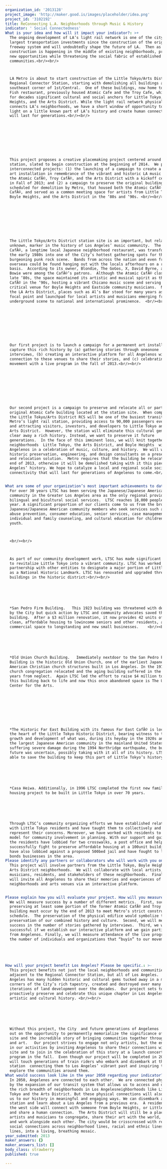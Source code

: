 ```yaml
---
organization_id: '2013128'
project_image: 'http://maker.good.is/images/placeholder/idea.png'
project_id: '3102192'
title: ReConnecting L.A. Neighborhoods through Music & History
indicator: ' Social Connectedness'
What is your idea and how will it impact your indicator?: >+
  The ongoing development of LA’s light rail network is one of the city’s
  largest transportation investments since the construction of the original
  freeway system and will undoubtedly shape the future of LA.  Then as now, this
  construction is happening in the middle of existing neighborhoods, providing
  new opportunities while threatening the social fabric of established
  communities.<br/><br/>



  LA Metro is about to start construction of the Little Tokyo/Arts District
  Regional Connector Station, starting with demolishing all buildings at the
  southeast corner of 1st/Central.  One of these buildings, now home to Senor
  Fish restaurant, previously housed Atomic Cafe and the Troy Cafe, which were
  for decades significant cultural and social anchors for Little Tokyo, Boyle
  Heights, and the Arts District. While the light rail network physically
  connects LA’s neighborhoods, we have a short window of opportunity to shed
  light on a little known part of LA’s history and create human connections that
  will last for generations.<br/><br/>









  This project proposes a creative placemaking project centered around the
  station, slated to begin construction at the beginning of 2014.  We propose 2
  interconnected projects: (1) the launching of a campaign to create a permanent
  art installation in remembrance of the vibrant and historic LA music scene of
  the Atomic CafÃ©, Troy CafÃ©, and the Arts District with a kickoff celebration
  in Fall of 2013; and (2) a campaign to preserve the original building,
  scheduled for demolition by Metro, that housed both the Atomic CafÃ© and Troy
  CafÃ©, and served as a common meeting space for artists from Little Tokyo,
  Boyle Heights, and the Arts District in the ‘80s and ‘90s. <br/><br/>









  The Little Tokyo/Arts District station site is an important, but relatively
  unknown, marker in the history of Los Angeles’ music community.  The Atomic
  CafÃ©, a longtime local Japanese neighborhood restaurant, was transformed in
  the early 1980s into one of the City’s hottest gathering spots for the
  burgeoning punk rock scene.  Bands from across the nation and even from
  overseas could be found hanging out with the locals afterhours on a regular
  basis.  According to its owner, Blondie, The GoGos, X, David Byrne, and David
  Bowie were among the CafÃ©’s patrons.  Although the Atomic CafÃ© closed in the
  late ‘80s, the space maintained its artistic and musical spirit as the Troy
  CafÃ© in the ‘90s, hosting a vibrant Chicano music scene and serving as a
  critical venue for Boyle Heights and Eastside community musicians.  Nearby, in
  the LA Arts District, places such as Al’s Bar stood for many years as another
  focal point and launchpad for local artists and musicians emerging from the
  underground scene to national and international prominence.  <br/><br/>









  Our first project is to launch a campaign for a permanent art installation to
  capture this rich history by (a) gathering stories through oneonone
  interviews, (b) creating an interactive platform for all Angelenos with a
  connection to these venues to share their stories, and (c) celebrating this
  movement with a live program in the fall of 2013.<br/><br/>









  Our second project is a campaign to preserve and relocate all or part of the
  original Atomic Cafe building located at the station site.  When completed,
  the Little Tokyo/Arts District RCS will be one of the busiest transit hubs for
  Metro’s light rail station, providing access to 90,000 passengers every day
  and attracting visitors, investors, and developers to Little Tokyo and the
  Arts District.  However, the station will eliminate this cultural gem and
  clear away a rich history. Instead, we want to preserve it future
  generations.  In the face of this imminent loss, we will knit together three
  neighborhoods  Little Tokyo, the Arts District, and Boyle Heights  with all
  Angelenos in a celebration of music, culture, and history.  We will work with
  historic preservation, engineering, and design consultants on a preservation
  and relocation solution.  Metro requires that the building be relocated by the
  end of 2013, otherwise it will be demolished taking with it this piece of Los
  Angeles’ history. We hope to catalyze a local and regional scale social
  connectivity that will last for generations of Angelenos to come.<br/><br/>


What are some of your organization’s most important achievements to date?: >-
  For over 30 years LTSC has been serving the Japanese/Japanese American
  community in the Greater Los Angeles area as the only regional provider of
  bilingual and bicultural social services.  LTSC reaches 18,000 people each
  year. A significant proportion of our clients come to us from the broader
  Japanese/Japanese American community members who seek services such as child
  abuse prevention, consumer education, senior services, case management,
  individual and family counseling, and cultural education for children and
  youth.



  <br/><br/>



  As part of our community development work, LTSC has made significant efforts
  to revitalize Little Tokyo into a vibrant community. LTSC has worked in
  partnership with other entities to designate a major portion of Little Tokyo
  as a National Historic Landmark. LTSC has renovated and upgraded three
  buildings in the historic district:<br/><br/>






  *San Pedro Firm Building.   This 1923 building was threatened with demolition
  by the City but quick action by LTSC and community advocates saved the
  building.  After a $3 million renovation, it now provides 42 units of safe,
  clean, affordable housing to lowincome seniors and other residents, and
  commercial space to longstanding and new small businesses.    <br/><br/>






  *Old Union Church Building.   Immediately nextdoor to the San Pedro Firm
  Building is the historic Old Union Church, one of the earliest Japanese
  American Christian church structures built in Los Angeles. In the 1970’s, the
  church congregation relocated and the aging building suffered in the ensuing
  years from neglect.  Again LTSC led the effort to raise $4 million to bring
  this building back to life and now this once abandoned space is The Union
  Center for the Arts.









  *The Historic Far East Building with its famous Far East CafÃ© is located in
  the heart of the Little Tokyo Historic District, bearing witness to the birth,
  growth and development of what was, during its heyday in the 1920s and 30s,
  the largest Japanese American community in the mainland United States. After
  suffering severe damage during the 1994 Northridge earthquake, the building’s
  future was uncertain, possibly taking with it all of its history. LTSC was
  able to save the building to keep this part of Little Tokyo’s history alive. 






  *Casa Heiwa. Additionally, in 1996 LTSC completed the first new familyoriented
  housing project to be built in Little Tokyo in over 70 years. 






  Through LTSC’s community organizing efforts we have established relationships
  with Little Tokyo residents and have taught them to collectively and formally
  represent their concerns. Moreover, we have worked with residents to develop a
  model for community involvement in planning. With our support and guidance,
  the residents have lobbied for two crosswalks, a post office and helped
  successfully fight to preserve affordable housing at a 100unit building. They
  have also lobbied against a proposed 500bed jail and have fought to limit bail
  bonds businesses in the area.
Please identify any partners or collaborators who will work with you on this project.: >+
  This project will involve partners from the Little Tokyo, Boyle Heights, and
  Arts District neighborhoods.  We will collaborate with local artists,
  musicians, residents, and stakeholders of these neighborhoods.  Finally, we
  will invite all Angelenos to share their memories and experiences of these
  neighborhoods and arts venues via an interactive platform.


Please explain how you will evaluate your project. How will you measure success?: >+
  We will measure success by a number of different metrics.  First, successfully
  preserving at least some portion of the former Atomic CafÃ© and Troy CafÃ©
  building must occur by the end of 2013 to meet Metro’s strict construction
  schedule.  The preservation of the physical edifice would symbolize the
  preservation of our combined history and culture.  Second, we will measure
  success in the number of stories gathered by interviews.  Third, we will be
  successful if we establish our interactive platform and we gain participation
  from Angelenos. Finally, we will measure attendance of the live program and
  the number of individuals and organizations that “buyin” to our movement.





How will your project benefit Los Angeles? Please be specific.: >-
  This project benefits not just the local neighborhoods and communities
  adjacent to the Regional Connector Station, but all of Los Angeles.  Los
  Angeles has many hidden historic and cultural gems tucked away in a myriad
  corners of the City’s rich tapestry, created and destroyed over many
  iterations of land development over the decades.  Our project sets to
  proactively preserve and celebrate this unique chapter in Los Angeles’
  artistic and cultural history. <br/><br/>






  Without this project, the City  and future generations of Angelenos  will lose
  out on the opportunity to permanently memorialize the significance of this
  site and the incredible story of bringing communities together through music
  and art.   Our project strives to engage not only artists, but the entire city
  in our activities by inviting Angelenos to share their connections with the
  site and to join in the celebration of this story at a launch concert or
  program in the fall.  Even though our project will be completed in 2013, it
  will touch generations of train riders who embark and disembark at this
  station  connecting them to Los Angeles’ vibrant past and inspiring them to
  explore the communities around them.
What would success look like in the year 2050 regarding your indicator?: >-
  In 2050, Angelenos are connected to each other.  We are connected physically
  by the expansion of our transit system that allows us to access and discover
  the rich breadth of neighborhoods in Los Angelesneighborhoods like Little
  Tokyo and the Arts District. But these physical connections will also connect
  us to our history in meaningful and engaging ways. We can disembark at a train
  station and learn about a Los Angeles from a previous era.  A resident from
  the west side will connect with someone from Boyle Heights, or Little Tokyo
  and share a human connection.  The Arts District will still be a place for
  artists and musicians to congregate, share their art with the world, and live
  and work alongside each other. The city would be crisscrossed with resonant
  social connections across neighborhood lines, racial and ethnic lines, class
  lines, into a living, breathing mosaic.
year_submitted: 2013
maker_answers: {}
maker_answers_list: []
body_class: strawberry
published: true

---
```

